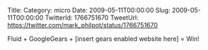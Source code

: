 Title: 
Category: micro
Date: 2009-05-11T00:00:00
Slug: 2009-05-11T00:00:00
TwitterId: 1766751670
TweetUrl: https://twitter.com/mark_philpot/status/1766751670

Fluid + GoogleGears + [insert gears enabled website here] = Win!